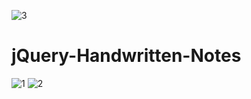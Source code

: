 ![3](https://github.com/atultembhekar/jQuery-Handwritten-Notes/assets/127327717/3dd15ea2-9c21-421e-a3e4-5e32c2f50516)
# jQuery-Handwritten-Notes
![1](https://github.com/atultembhekar/jQuery-Handwritten-Notes/assets/127327717/499484eb-0297-4531-a6cd-dcf055c346b6)
![2](https://github.com/atultembhekar/jQuery-Handwritten-Notes/assets/127327717/63fa34fa-d303-4286-9f5c-d690e3dc578a)
